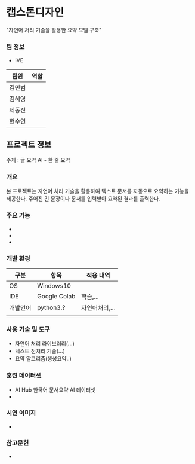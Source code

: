 # 캡스톤디자인

"자연어 처리 기술을 활용한 요약 모델 구축"     
   

### 팀 정보
- IVE

|팀원|역할|
|---|------|
|김민범||
|김혜영||
|제동진||
|현수연||
    
   
## 프로젝트 정보
주제 : 글 요약 AI - 한 줄 요약
    
   
### 개요
본 프로젝트는 자연어 처리 기술을 활용하여 텍스트 문서를 자동으로 요약하는 기능을 제공한다. 주어진 긴 문장이나 문서를 입력받아 요약된 결과를 출력한다.
    

### 주요 기능
-
-
-
   
### 개발 환경
|구분|항목|적용 내역|
|------|---|---|
|OS|Windows10||
|IDE|Google Colab|학습,...|
|개발언어|python3.?|자연어처리,...|
||||
   
### 사용 기술 및 도구
- 자연어 처리 라이브러리(...)
- 텍스트 전처리 기술(...)
- 요약 알고리즘(생성요약..)

### 훈련 데이터셋
- AI Hub 한국어 문서요약 AI 데이터셋
- 

### 시연 이미지
-

### 참고문헌
-
